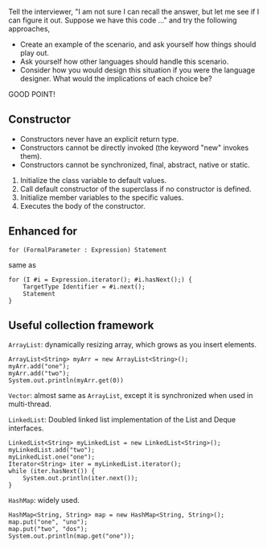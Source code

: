 Tell the interviewer, "I am not sure I can recall the answer, but let me see if I can figure it out. Suppose we have this code ..." and try the following approaches,

- Create an example of the scenario, and ask yourself how things should play out.
- Ask yourself how other languages should handle this scenario.
- Consider how you would design this situation if you were the language designer. What would the implications of each choice be?

GOOD POINT!

## Constructor

- Constructors never have an explicit return type.
- Constructors cannot be directly invoked (the keyword "new" invokes them).
- Constructors cannot be synchronized, final, abstract, native or static.

1. Initialize the class variable to default values.
2. Call default constructor of the superclass if no constructor is defined.
3. Initialize member variables to the specific values.
4. Executes the body of the constructor.

## Enhanced for

    for (FormalParameter : Expression) Statement

same as

    for (I #i = Expression.iterator(); #i.hasNext();) {
        TargetType Identifier = #i.next();
        Statement
    }


## Useful collection framework

`ArrayList`: dynamically resizing array, which grows as you insert elements.

    ArrayList<String> myArr = new ArrayList<String>();
    myArr.add("one");
    myArr.add("two");
    System.out.println(myArr.get(0))

`Vector`: almost same as `ArrayList`, except it is synchronized when used in multi-thread.

`LinkedList`: Doubled linked list implementation of the List and Deque interfaces.

    LinkedList<String> myLinkedList = new LinkedList<String>();
    myLinkedList.add("two");
    myLinkedList.one("one");
    Iterator<String> iter = myLinkedList.iterator();
    while (iter.hasNext()) {
        System.out.println(iter.next());
    }

`HashMap`: widely used.

    HashMap<String, String> map = new HashMap<String, String>();
    map.put("one", "uno");
    map.put("two", "dos");
    System.out.println(map.get("one"));
